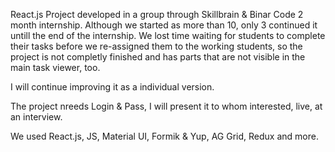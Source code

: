 React.js Project developed in a group through Skillbrain & Binar Code 2 month internship. Although we started as more than 10, only 3 continued it untill the end of the internship. We lost time waiting for students to complete their tasks before we re-assigned them to the working students, so the project is not completly finished and has parts that are not visible in the main task viewer, too.

I will continue improving it as a individual version.

The project nreeds Login & Pass, I will present it to whom interested, live, at an interview. 

We used React.js, JS, Material UI, Formik & Yup, AG Grid, Redux and more.
